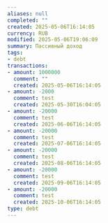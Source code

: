 ```yaml
---
aliases: null
completed: ""
created: 2025-05-06T16:14:05
currency: RUB
modified: 2025-05-06T19:06:09
summary: Пассивный доход
tags:
- debt
transactions:
- amount: 1000000
  comment: ""
  created: 2025-05-06T16:14:05
- amount: -2000
  comment: test
  created: 2025-05-30T16:04:05
- amount: -20000
  comment: test
  created: 2025-06-06T16:14:05
- amount: -20000
  comment: test
  created: 2025-07-06T16:14:05
- amount: -20000
  comment: test
  created: 2025-08-06T16:14:05
- amount: -20000
  comment: test
  created: 2025-09-06T16:14:05
- amount: -20000
  comment: test
  created: 2025-10-06T16:14:05
type: debt
---
```

